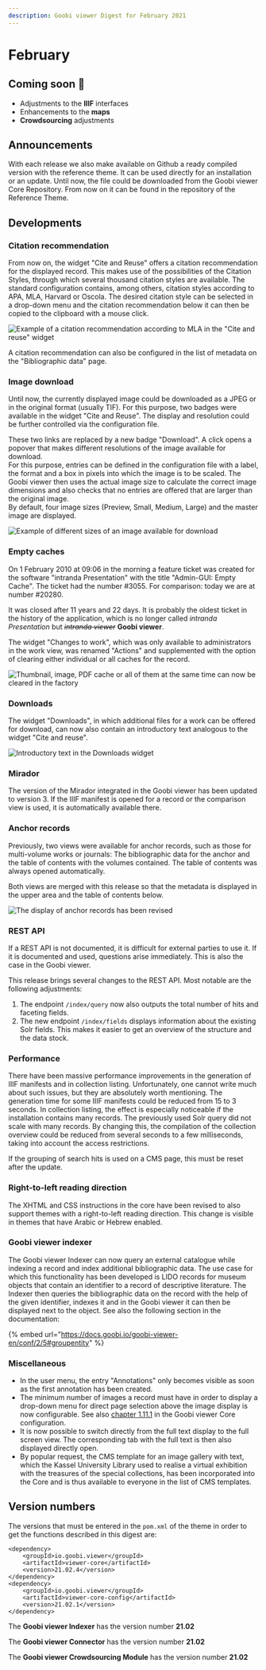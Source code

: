 ```yaml
---
description: Goobi viewer Digest for February 2021
---
```


# February

## Coming soon :rocket:&#x20;

* Adjustments to the **IIIF** interfaces
* Enhancements to the **maps**
* **Crowdsourcing** adjustments

## Announcements&#x20;

With each release we also make available on Github a ready compiled version with the reference theme. It can be used directly for an installation or an update. Until now, the file could be downloaded from the Goobi viewer Core Repository. From now on it can be found in the repository of the Reference Theme.&#x20;

## Developments&#x20;

### Citation recommendation&#x20;

From now on, the widget "Cite and Reuse" offers a citation recommendation for the displayed record. This makes use of the possibilities of the Citation Styles, through which several thousand citation styles are available. The standard configuration contains, among others, citation styles according to APA, MLA, Harvard or Oscola. The desired citation style can be selected in a drop-down menu and the citation recommendation below it can then be copied to the clipboard with a mouse click.

![Example of a citation recommendation according to MLA in the "Cite and reuse" widget](../.gitbook/assets/2021-02\_EN\_zitierempfehlung.png)

A citation recommendation can also be configured in the list of metadata on the "Bibliographic data" page.

### Image download

Until now, the currently displayed image could be downloaded as a JPEG or in the original format (usually TIF). For this purpose, two badges were available in the widget "Cite and Reuse". The display and resolution could be further controlled via the configuration file.&#x20;

These two links are replaced by a new badge "Download". A click opens a popover that makes different resolutions of the image available for download. \
For this purpose, entries can be defined in the configuration file with a label, the format and a box in pixels into which the image is to be scaled. The Goobi viewer then uses the actual image size to calculate the correct image dimensions and also checks that no entries are offered that are larger than the original image. \
By default, four image sizes (Preview, Small, Medium, Large) and the master image are displayed.

![Example of different sizes of an image available for download](../.gitbook/assets/2021-02\_EN\_download.png)

### Empty caches&#x20;

On 1 February 2010 at 09:06 in the morning a feature ticket was created for the software "intranda Presentation" with the title "Admin-GUI: Empty Cache". The ticket had the number #3055. For comparison: today we are at number #20280.

&#x20;It was closed after 11 years and 22 days. It is probably the oldest ticket in the history of the application, which is no longer called _intranda Presentation_ but ~~_intranda viewer_~~ **Goobi viewer**.&#x20;

The widget "Changes to work", which was only available to administrators in the work view, was renamed "Actions" and supplemented with the option of clearing either individual or all caches for the record.

![Thumbnail, image, PDF cache or all of them at the same time can now be cleared in the factory](../.gitbook/assets/2021-02\_EN\_aktionen.png)

### Downloads

The widget "Downloads", in which additional files for a work can be offered for download, can now also contain an introductory text analogous to the widget "Cite and reuse".

![Introductory text in the Downloads widget](../.gitbook/assets/2021-02\_EN\_downloads.png)

### Mirador&#x20;

The version of the Mirador integrated in the Goobi viewer has been updated to version 3. If the IIIF manifest is opened for a record or the comparison view is used, it is automatically available there.&#x20;

### Anchor records&#x20;

Previously, two views were available for anchor records, such as those for multi-volume works or journals: The bibliographic data for the anchor and the table of contents with the volumes contained. The table of contents was always opened automatically.&#x20;

Both views are merged with this release so that the metadata is displayed in the upper area and the table of contents below.

![The display of anchor records has been revised](../.gitbook/assets/2021-02\_EN\_anchor.png)

### REST API&#x20;

If a REST API is not documented, it is difficult for external parties to use it. If it is documented and used, questions arise immediately. This is also the case in the Goobi viewer.&#x20;

This release brings several changes to the REST API. Most notable are the following adjustments:&#x20;

1. The endpoint `/index/query` now also outputs the total number of hits and faceting fields.&#x20;
2. The new endpoint `/index/fields` displays information about the existing Solr fields. This makes it easier to get an overview of the structure and the data stock.&#x20;

### Performance

There have been massive performance improvements in the generation of IIIF manifests and in collection listing. Unfortunately, one cannot write much about such issues, but they are absolutely worth mentioning. The generation time for some IIIF manifests could be reduced from 15 to 3 seconds. In collection listing, the effect is especially noticeable if the installation contains many records. The previously used Solr query did not scale with many records. By changing this, the compilation of the collection overview could be reduced from several seconds to a few milliseconds, taking into account the access restrictions.&#x20;

If the grouping of search hits is used on a CMS page, this must be reset after the update.

### Right-to-left reading direction&#x20;

The XHTML and CSS instructions in the core have been revised to also support themes with a right-to-left reading direction. This change is visible in themes that have Arabic or Hebrew enabled.&#x20;

### Goobi viewer indexer&#x20;

The Goobi viewer Indexer can now query an external catalogue while indexing a record and index additional bibliographic data. The use case for which this functionality has been developed is LIDO records for museum objects that contain an identifier to a record of descriptive literature. The Indexer then queries the bibliographic data on the record with the help of the given identifier, indexes it and in the Goobi viewer it can then be displayed next to the object. See also the following section in the documentation:

{% embed url="https://docs.goobi.io/goobi-viewer-en/conf/2/5#groupentity" %}

### Miscellaneous

* In the user menu, the entry "Annotations" only becomes visible as soon as the first annotation has been created.&#x20;
* The minimum number of images a record must have in order to display a drop-down menu for direct page selection above the image display is now configurable. See also [chapter 1.11.1](https://docs.goobi.io/goobi-viewer-en/conf/1/11/1) in the Goobi viewer Core configuration.&#x20;
* It is now possible to switch directly from the full text display to the full screen view. The corresponding tab with the full text is then also displayed directly open.&#x20;
* By popular request, the CMS template for an image gallery with text, which the Kassel University Library used to realise a virtual exhibition with the treasures of the special collections, has been incorporated into the Core and is thus available to everyone in the list of CMS templates.

## Version numbers&#x20;

The versions that must be entered in the `pom.xml` of the theme in order to get the functions described in this digest are:

```markup
<dependency>
    <groupId>io.goobi.viewer</groupId>
    <artifactId>viewer-core</artifactId>
    <version>21.02.4</version>
</dependency>
<dependency>
    <groupId>io.goobi.viewer</groupId>
    <artifactId>viewer-core-config</artifactId>
    <version>21.02.1</version>
</dependency>
```

The **Goobi viewer Indexer** has the version number **21.02**

The **Goobi viewer Connector** has the version number **21.02**

The **Goobi viewer Crowdsourcing Module** has the version number **21.02**
